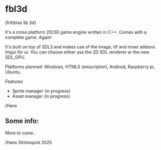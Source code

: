 ﻿# fbl3d

(frittblas lib 3d)

It's a cross platform 2D/3D game engine written in C++.
Comes with a complete game. Again!

It's built on top of SDL3 and makes use of the image, ttf and mixer addons.
Imgui for ui. You can choose either use the 2D SDL renderer or the new SDL_GPU.

Platforms planned: Windows, HTML5 (emscripten), Android, Raspberry pi, Ubuntu.

Features

- Sprite manager (in progress)
- Asset manager (in progress)

/Hans


## Some info:

More to come..


/Hans Strömquist 2025
